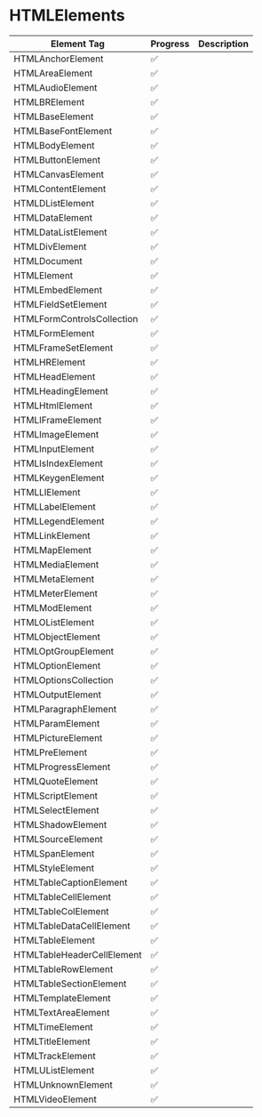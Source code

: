 
# HTMLElements



| Element Tag | Progress | Description |
| --- | --- | --- |
| HTMLAnchorElement | :white_check_mark: | |
| HTMLAreaElement | :white_check_mark: | |
| HTMLAudioElement | :white_check_mark: | |
| HTMLBRElement | :white_check_mark: | |
| HTMLBaseElement | :white_check_mark: | |
| HTMLBaseFontElement | :white_check_mark: | |
| HTMLBodyElement | :white_check_mark: | |
| HTMLButtonElement | :white_check_mark: | |
| HTMLCanvasElement | :white_check_mark: | |
| HTMLContentElement | :white_check_mark: | |
| HTMLDListElement | :white_check_mark: | |
| HTMLDataElement | :white_check_mark: | |
| HTMLDataListElement | :white_check_mark: | |
| HTMLDivElement | :white_check_mark: | |
| HTMLDocument | :white_check_mark: | |
| HTMLElement | :white_check_mark: | |
| HTMLEmbedElement | :white_check_mark: | |
| HTMLFieldSetElement | :white_check_mark: | |
| HTMLFormControlsCollection | :white_check_mark: | |
| HTMLFormElement | :white_check_mark: | |
| HTMLFrameSetElement | :white_check_mark: | |
| HTMLHRElement | :white_check_mark: | |
| HTMLHeadElement | :white_check_mark: | |
| HTMLHeadingElement | :white_check_mark: | |
| HTMLHtmlElement | :white_check_mark: | |
| HTMLIFrameElement | :white_check_mark: | |
| HTMLImageElement | :white_check_mark: | |
| HTMLInputElement | :white_check_mark: | |
| HTMLIsIndexElement | :white_check_mark: | |
| HTMLKeygenElement | :white_check_mark: | |
| HTMLLIElement | :white_check_mark: | |
| HTMLLabelElement | :white_check_mark: | |
| HTMLLegendElement | :white_check_mark: | |
| HTMLLinkElement | :white_check_mark: | |
| HTMLMapElement | :white_check_mark: | |
| HTMLMediaElement | :white_check_mark: | |
| HTMLMetaElement | :white_check_mark: | |
| HTMLMeterElement | :white_check_mark: | |
| HTMLModElement | :white_check_mark: | |
| HTMLOListElement | :white_check_mark: | |
| HTMLObjectElement | :white_check_mark: | |
| HTMLOptGroupElement | :white_check_mark: | |
| HTMLOptionElement | :white_check_mark: | |
| HTMLOptionsCollection | :white_check_mark: | |
| HTMLOutputElement | :white_check_mark: | |
| HTMLParagraphElement | :white_check_mark: | |
| HTMLParamElement | :white_check_mark: | |
| HTMLPictureElement | :white_check_mark: | |
| HTMLPreElement | :white_check_mark: | |
| HTMLProgressElement | :white_check_mark: | |
| HTMLQuoteElement | :white_check_mark: | |
| HTMLScriptElement | :white_check_mark: | |
| HTMLSelectElement | :white_check_mark: | |
| HTMLShadowElement | :white_check_mark: | |
| HTMLSourceElement | :white_check_mark: | |
| HTMLSpanElement | :white_check_mark: | |
| HTMLStyleElement | :white_check_mark: | |
| HTMLTableCaptionElement | :white_check_mark: | |
| HTMLTableCellElement | :white_check_mark: | |
| HTMLTableColElement | :white_check_mark: | |
| HTMLTableDataCellElement | :white_check_mark: | |
| HTMLTableElement | :white_check_mark: | |
| HTMLTableHeaderCellElement | :white_check_mark: | |
| HTMLTableRowElement | :white_check_mark: | |
| HTMLTableSectionElement | :white_check_mark: | |
| HTMLTemplateElement | :white_check_mark: | |
| HTMLTextAreaElement | :white_check_mark: | |
| HTMLTimeElement | :white_check_mark: | |
| HTMLTitleElement | :white_check_mark: | |
| HTMLTrackElement | :white_check_mark: | |
| HTMLUListElement | :white_check_mark: | |
| HTMLUnknownElement | :white_check_mark: | |
| HTMLVideoElement | :white_check_mark: | |